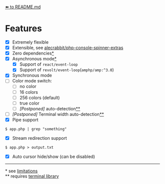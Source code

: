 [⬅️ to README.md](../README.md)
# Features

- [x] Extremely flexible
- [x] Extensible, see [alecrabbit/php-console-spinner-extras](https://github.com/alecrabbit/php-console-spinner-extras)
- [x] Zero dependencies[*](#limitations) 
- [x] Asynchronous mode[*](#limitations)
  - [x] Support of `react/event-loop` 
  - [x] Support of `revolt/event-loop`(`amphp/amp:^3.0`)
- [x] Synchronous mode
- [ ] Color mode switch:
  - [ ] no color
  - [ ] 16 colors
  - [ ] 256 colors (default)
  - [ ] true color
  - [ ] _[Postponed]_ auto-detection[**](#requirements)
- [ ] _[Postponed]_ Terminal width auto-detection[**](#requirements)
- [x] Pipe support
```text
$ app.php | grep "something"
```
- [x] Stream redirection support
```text
$ app.php > output.txt
```
- [x] Auto cursor hide/show (can be disabled)
---
<a name="limitations"></a> * see [limitations](limitations.md)<br>
<a name="requirements"></a> ** requires [terminal library]()<br>